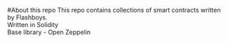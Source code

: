 #About this repo
This repo contains collections of smart contracts written by Flashboys. <br/>
Written in Solidity<br />
Base library - Open Zeppelin<br />